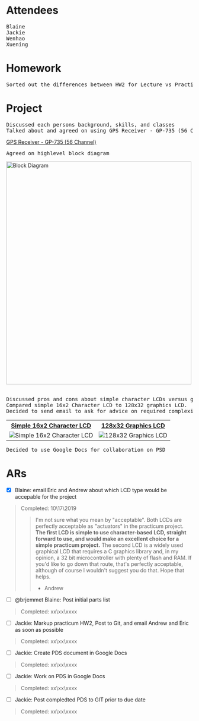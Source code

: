 # Attendees
<pre>
Blaine
Jackie
Wenhao
Xuening
</pre>

# Homework
<pre>
Sorted out the differences between HW2 for Lecture vs Practicum
</pre>

# Project
<pre>
Discussed each persons background, skills, and classes
Talked about and agreed on using GPS Receiver - GP-735 (56 Channel)
</pre

<table>
  <tr>
    <th><a href="https://www.sparkfun.com/products/13670" title="GPS Receiver - GP-735 (56 Channel)">GPS Receiver - GP-735 (56 Channel)</a></th>
  </tr>
</table>

<pre>
Agreed on highlevel block diagram 
</pre>

<table>
  <tr>
    <img src="https://github.com/liujiaq1/ECE411-Team9/blob/master/Meetings/10-17-2019/BlockDiagram.png" alt="Block Diagram" width="500" height="600">
  </tr>
</table>

<pre>
Discussed pros and cons about simple character LCDs versus graphic LCDs. 
Compared simple 16x2 Character LCD to 128x32 graphics LCD. 
Decided to send email to ask for advice on required complexity of the project. 
</pre>

<table>
  <tr>
    <th><a href="https://www.sparkfun.com/products/14073/" title="Simple 16x2 Character LCD">Simple 16x2 Character LCD</a></th> 
    <th><a href="https://www.digikey.com/product-detail/en/newhaven-display-intl/NHD-C12832A1Z-NSW-BBW-3V3/NHD-C12832A1Z-NSW-BBW-3V3-ND/2059235/" title="128x32 Graphics LCD">128x32 Graphics LCD</a></th>
  </tr>
  <tr>
    <td>
      <img src="https://github.com/liujiaq1/ECE411-Team9/blob/master/Meetings/10-17-2019/LCD1.png" alt="Simple 16x2 Character LCD">
    </td>
    <td>
      <img src="https://github.com/liujiaq1/ECE411-Team9/blob/master/Meetings/10-17-2019/LCD2.png" alt="128x32 Graphics LCD">
    </td>
  </tr>
</table>

<pre>
Decided to use Google Docs for collaboration on PSD
</pre>






# ARs

- [x] Blaine: email Eric and Andrew about which LCD type would be accepable for the project 
> Completed: 10\17\2019
>> I'm not sure what you mean by "acceptable". Both LCDs are perfectly acceptable as "actuators" in the practicum project.
**The first LCD is simple to use character-based LCD, straight forward to use, and would make an excellent choice for a simple practicum project.**
The second LCD is a widely used graphical LCD that requires a C graphics library and, in my opinion, a 32 bit microcontroller with plenty of flash and RAM. If you'd like to go down that route, that's perfectly acceptable, although of course I wouldn't suggest you do that.
Hope that helps.
>> - Andrew
>

- [ ] @brjemmet Blaine:  Post initial parts list
> Completed: xx\xx\xxxx
>

- [ ] Jackie:  Markup practicum HW2, Post to Git, and email Andrew and Eric as soon as possible
> Completed: xx\xx\xxxx
>

- [ ] Jackie:  Create PDS document in Google Docs
> Completed: xx\xx\xxxx
>

 - [ ] Jackie:  Work on PDS in Google Docs
> Completed: xx\xx\xxxx
>

- [ ] Jackie:  Post compledted PDS to GIT prior to due date
> Completed: xx\xx\xxxx
>





